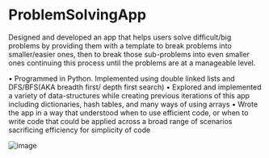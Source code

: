 # ProblemSolvingApp

Designed and developed an app that helps users solve difficult/big problems by providing them with
a template to break problems into smaller/easier ones, then to break those sub-problems into even
smaller ones continuing this process until the problems are at a manageable level.

• Programmed in Python. Implemented using double linked lists and DFS/BFS(AKA breadth first/ depth first search)
• Explored and implemented a variety of data-structures while creating previous iterations of
this app including dictionaries, hash tables, and many ways of using arrays
• Wrote the app in a way that understood when to use efficient code, or when to write code
that could be applied across a broad range of scenarios sacrificing efficiency for simplicity of
code

![image](https://user-images.githubusercontent.com/36753290/170846460-1703f019-fa4b-4351-bf40-a6230a6f68ed.png)

